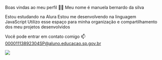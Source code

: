 Boas vindas ao meu perfil 💙💙
Meu nome é manuela bernardo da silva

Estou estudando na Alura
Estou me desenvolvendo na linguagem JavaScript
Utilizo esse espaço para minha organização e compartilhamento dos meu projetos desenvolvidos

Você pode entrar em contato comigo 📫
00001113892304SP@aluno.educacao.sp.gov.br

![](https://images.app.goo.gl/vC7bkhSK2YXeCmDg7)
